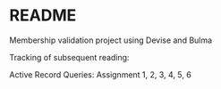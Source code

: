 # README

Membership validation project using Devise and Bulma

Tracking of subsequent reading:

Active Record Queries:
Assignment 1, 2, 3, 4, 5, 6
